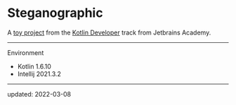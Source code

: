 # Steganographic

A [toy project] from the [Kotlin Developer] track from Jetbrains Academy.

[toy project]:https://hyperskill.org/projects/160
[Kotlin Developer]:https://hyperskill.org/tracks/3

---

Environment

- Kotlin 1.6.10
- Intellij 2021.3.2

---

updated: 2022-03-08